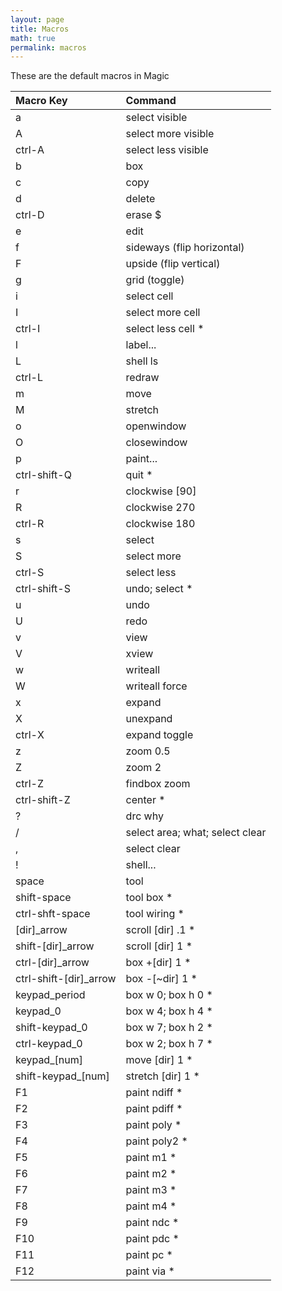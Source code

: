 ```yaml
---
layout: page
title: Macros
math: true
permalink: macros
---
```


These are the default macros in Magic


| Macro Key | Command|
|:---|:---|
|a|select visible |
|A|select more visible |
|ctrl-A|select less visible |
|b|box |
|c|copy |
|d|delete |
|ctrl-D|erase $ |
|e|edit |
|f|sideways (flip horizontal) |
|F|upside (flip vertical) |
|g|grid (toggle) |
|i|select cell |
|I|select more cell |
|ctrl-I|select less cell * |
|l|label... |
|L|shell ls |
|ctrl-L|redraw |
|m|move |
|M|stretch |
|o|openwindow |
|O|closewindow |
|p|paint... |
|ctrl-shift-Q|quit * |
|r|clockwise [90] |
|R|clockwise 270 |
|ctrl-R|clockwise 180 |
|s|select |
|S|select more |
|ctrl-S|select less |
|ctrl-shift-S|undo; select * |
|u|undo |
|U|redo |
|v|view |
|V|xview |
|w|writeall |
|W|writeall force |
|x|expand |
|X|unexpand |
|ctrl-X|expand toggle |
|z|zoom 0.5 |
|Z|zoom 2 |
|ctrl-Z|findbox zoom |
|ctrl-shift-Z|center * |
|?|drc why |
|/|select area; what; select clear |
|,|select clear |
|!|shell... |
|space|tool |
|shift-space|tool box * |
|ctrl-shft-space|tool wiring * |
|[dir]_arrow|scroll [dir] .1 * |
|shift-[dir]_arrow|scroll [dir] 1 * |
|ctrl-[dir]_arrow|box +[dir] 1 * |
|ctrl-shift-[dir]_arrow|box -[~dir] 1 * |
|keypad_period|box w 0; box h 0 * |
|keypad_0|box w 4; box h 4 * |
|shift-keypad_0|box w 7; box h 2 * |
|ctrl-keypad_0|box w 2; box h 7 * |
|keypad_[num]|move [dir] 1 * |
|shift-keypad_[num]|stretch [dir] 1 * |
|F1|paint ndiff * |
|F2|paint pdiff * |
|F3|paint poly * |
|F4|paint poly2 * |
|F5|paint m1 * |
|F6|paint m2 * |
|F7|paint m3 * |
|F8|paint m4 * |
|F9|paint ndc * |
|F10|paint pdc * |
|F11|paint pc * |
|F12|paint via * |
